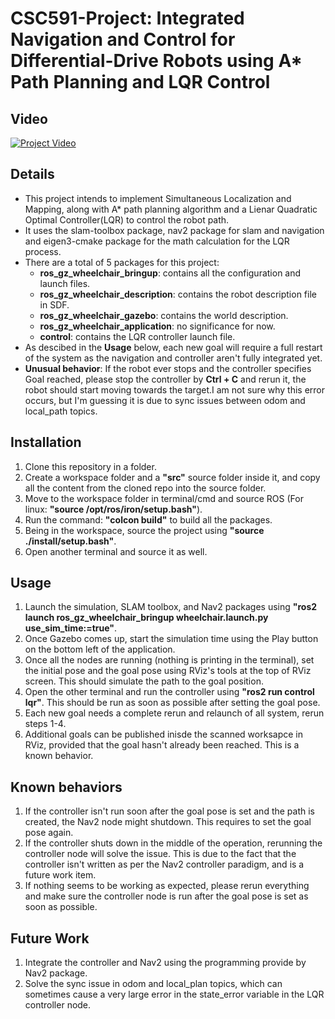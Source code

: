 # CSC591-Project: Integrated Navigation and Control for Differential-Drive Robots using A* Path Planning and LQR Control

## Video
[![Project Video](https://img.youtube.com/vi/pPGtuJ7y9dQ/0.jpg)](https://www.youtube.com/watch?v=pPGtuJ7y9dQ)

## Details
- This project intends to implement Simultaneous Localization and Mapping, along with A* path planning algorithm and a Lienar Quadratic Optimal Controller(LQR) to control the robot path.
- It uses the slam-toolbox package, nav2 package for slam and navigation and eigen3-cmake package for the math calculation for the LQR process.
- There are a total of 5 packages for this project:
  - __ros_gz_wheelchair_bringup__: contains all the configuration and launch files.
  - __ros_gz_wheelchair_description__: contains the robot description file in SDF.
  - __ros_gz_wheelchair_gazebo__: contains the world description.
  - __ros_gz_wheelchair_application__: no significance for now.
  - __control__: contains the LQR controller launch file.
- As descibed in the __Usage__ below, each new goal will require a full restart of the system as the navigation and controller aren't fully integrated yet.
- __Unusual behavior__: If the robot ever stops and the controller specifies Goal reached, please stop the controller by __Ctrl + C__ and rerun it, the robot should start moving towards the target.I am not sure why this error occurs, but I'm guessing it is due to sync issues between odom and local_path topics.

## Installation
1) Clone this repository in a folder.
2) Create a workspace folder and a __"src"__ source folder inside it, and copy all the content from the cloned repo into the source folder.
3) Move to the workspace folder in terminal/cmd and source ROS (For linux: __"source /opt/ros/iron/setup.bash"__).
4) Run the command: __"colcon build"__ to build all the packages.
5) Being in the workspace, source the project using __"source ./install/setup.bash"__.
6) Open another terminal and source it as well.

## Usage
1) Launch the simulation, SLAM toolbox, and Nav2 packages using __"ros2 launch ros_gz_wheelchair_bringup wheelchair.launch.py use_sim_time:=true"__.
2) Once Gazebo comes up, start the simulation time using the Play button on the bottom left of the application.
3) Once all the nodes are running (nothing is printing in the terminal), set the initial pose and the goal pose using RViz's tools at the top of RViz screen. This should simulate the path to the goal position.
4) Open the other terminal and run the controller using __"ros2 run control lqr"__. This should be run as soon as possible after setting the goal pose.
5) Each new goal needs a complete rerun and relaunch of all system, rerun steps 1-4.
6) Additional goals can be published inisde the scanned worksapce in RViz, provided that the goal hasn't already been reached. This is a known behavior.

## Known behaviors
1) If the controller isn't run soon after the goal pose is set and the path is created, the Nav2 node might shutdown. This requires to set the goal pose again.
2) If the controller shuts down in the middle of the operation, rerunning the controller node will solve the issue. This is due to the fact that the controller isn't written as per the Nav2 controller paradigm, and is a future work item.
3) If nothing seems to be working as expected, please rerun everything and make sure the controller node is run after the goal pose is set as soon as possible.

## Future Work
1) Integrate the controller and Nav2 using the programming provide by Nav2 package.
2) Solve the sync issue in odom and local_plan topics, which can sometimes cause a very large error in the state_error variable in the LQR controller node.


